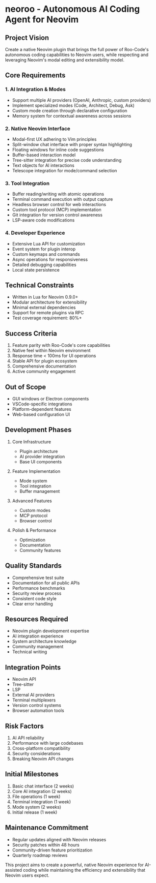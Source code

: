 # neoroo - Autonomous AI Coding Agent for Neovim

## Project Vision

Create a native Neovim plugin that brings the full power of Roo-Code's autonomous coding capabilities to Neovim users, while respecting and leveraging Neovim's modal editing and extensibility model.

## Core Requirements

### 1. AI Integration & Modes
- Support multiple AI providers (OpenAI, Anthropic, custom providers)
- Implement specialized modes (Code, Architect, Debug, Ask)
- Custom mode creation through declarative configuration
- Memory system for contextual awareness across sessions

### 2. Native Neovim Interface
- Modal-first UX adhering to Vim principles
- Split-window chat interface with proper syntax highlighting
- Floating windows for inline code suggestions
- Buffer-based interaction model
- Tree-sitter integration for precise code understanding
- Text objects for AI interactions
- Telescope integration for mode/command selection

### 3. Tool Integration
- Buffer reading/writing with atomic operations
- Terminal command execution with output capture
- Headless browser control for web interactions
- Custom tool protocol (MCP) implementation
- Git integration for version control awareness
- LSP-aware code modifications

### 4. Developer Experience
- Extensive Lua API for customization
- Event system for plugin interop
- Custom keymaps and commands
- Async operations for responsiveness
- Detailed debugging capabilities
- Local state persistence

## Technical Constraints

- Written in Lua for Neovim 0.9.0+
- Modular architecture for extensibility
- Minimal external dependencies
- Support for remote plugins via RPC
- Test coverage requirement: 80%+

## Success Criteria

1. Feature parity with Roo-Code's core capabilities
2. Native feel within Neovim environment
3. Response time < 100ms for UI operations
4. Stable API for plugin ecosystem
5. Comprehensive documentation
6. Active community engagement

## Out of Scope

- GUI windows or Electron components
- VSCode-specific integrations
- Platform-dependent features
- Web-based configuration UI

## Development Phases

1. Core Infrastructure
   - Plugin architecture
   - AI provider integration
   - Base UI components

2. Feature Implementation
   - Mode system
   - Tool integration
   - Buffer management

3. Advanced Features
   - Custom modes
   - MCP protocol
   - Browser control

4. Polish & Performance
   - Optimization
   - Documentation
   - Community features

## Quality Standards

- Comprehensive test suite
- Documentation for all public APIs
- Performance benchmarks
- Security review process
- Consistent code style
- Clear error handling

## Resources Required

- Neovim plugin development expertise
- AI integration experience
- System architecture knowledge
- Community management
- Technical writing

## Integration Points

- Neovim API
- Tree-sitter
- LSP
- External AI providers
- Terminal multiplexers
- Version control systems
- Browser automation tools

## Risk Factors

1. AI API reliability
2. Performance with large codebases
3. Cross-platform compatibility
4. Security considerations
5. Breaking Neovim API changes

## Initial Milestones

1. Basic chat interface (2 weeks)
2. Core AI integration (2 weeks)
3. File operations (1 week)
4. Terminal integration (1 week)
5. Mode system (2 weeks)
6. Initial release (1 week)

## Maintenance Commitment

- Regular updates aligned with Neovim releases
- Security patches within 48 hours
- Community-driven feature prioritization
- Quarterly roadmap reviews

This project aims to create a powerful, native Neovim experience for AI-assisted coding while maintaining the efficiency and extensibility that Neovim users expect.
